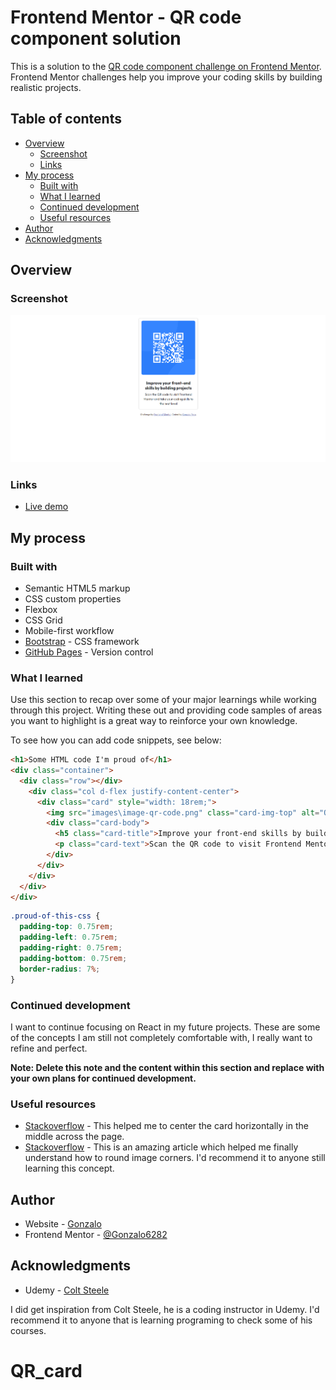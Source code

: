 # Frontend Mentor - QR code component solution

This is a solution to the [QR code component challenge on Frontend Mentor](https://www.frontendmentor.io/challenges/qr-code-component-iux_sIO_H). Frontend Mentor challenges help you improve your coding skills by building realistic projects.

## Table of contents

- [Overview](#overview)
  - [Screenshot](#screenshot)
  - [Links](#links)
- [My process](#my-process)
  - [Built with](#built-with)
  - [What I learned](#what-i-learned)
  - [Continued development](#continued-development)
  - [Useful resources](#useful-resources)
- [Author](#author)
- [Acknowledgments](#acknowledgments)

## Overview

### Screenshot

![This is an image](./QR_card.png)

### Links

- [Live demo](http://microsoft-clone-site.s3-website-us-east-1.amazonaws.com)

## My process

### Built with

- Semantic HTML5 markup
- CSS custom properties
- Flexbox
- CSS Grid
- Mobile-first workflow
- [Bootstrap](https://getbootstrap.com/) - CSS framework
- [GitHub Pages](https://pages.github.com/) - Version control

### What I learned

Use this section to recap over some of your major learnings while working through this project. Writing these out and providing code samples of areas you want to highlight is a great way to reinforce your own knowledge.

To see how you can add code snippets, see below:

```html
<h1>Some HTML code I'm proud of</h1>
<div class="container">
  <div class="row"></div>
    <div class="col d-flex justify-content-center">
      <div class="card" style="width: 18rem;">
        <img src="images\image-qr-code.png" class="card-img-top" alt="QR">
        <div class="card-body">
          <h5 class="card-title">Improve your front-end skills by building projects</h5>
          <p class="card-text">Scan the QR code to visit Frontend Mentor and take your coding skills to the next level</p>
        </div>
      </div>
    </div>
  </div>
</div>
```

```css
.proud-of-this-css {
  padding-top: 0.75rem;
  padding-left: 0.75rem;
  padding-right: 0.75rem;
  padding-bottom: 0.75rem;
  border-radius: 7%;
}
```

### Continued development

I want to continue focusing on React in my future projects. These are some of the concepts I am still not completely comfortable with, I really want to refine and perfect.

**Note: Delete this note and the content within this section and replace with your own plans for continued development.**

### Useful resources

- [Stackoverflow](https://stackoverflow.com/questions/39031224/how-to-center-cards-in-bootstrap-4) - This helped me to center the card horizontally in the middle across the page.
- [Stackoverflow](https://stackoverflow.com/questions/62322171/how-to-round-the-corners-of-a-card-body-and-image-in-bootstrap-4) - This is an amazing article which helped me finally understand how to round image corners. I'd recommend it to anyone still learning this concept.

## Author

- Website - [Gonzalo](http://gpena.co.uk)
- Frontend Mentor - [@Gonzalo6282](https://www.frontendmentor.io/profile/yourusername)

## Acknowledgments

- Udemy - [Colt Steele](https://www.udemy.com/user/coltsteele/)

I did get inspiration from Colt Steele, he is a coding instructor in Udemy. I'd recommend it to anyone that is learning programing to check some of his courses.
# QR_card
